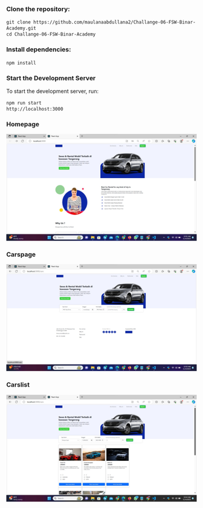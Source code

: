 ### Clone the repository:

```shell
git clone https://github.com/maulanaabdullana2/Challange-06-FSW-Binar-Academy.git
cd Challange-06-FSW-Binar-Academy

```

### Install dependencies:

```shell
npm install

```

### Start the Development Server

To start the development server, run:

```shell
npm run start
http://localhost:3000

```

### Homepage

![Homepage](/public/images/Homepage.jpg)

### Carspage

![Carspage](/public/images/Cars.jpg)

### Carslist

![Carspage](/public/images/Carslist.jpg)
